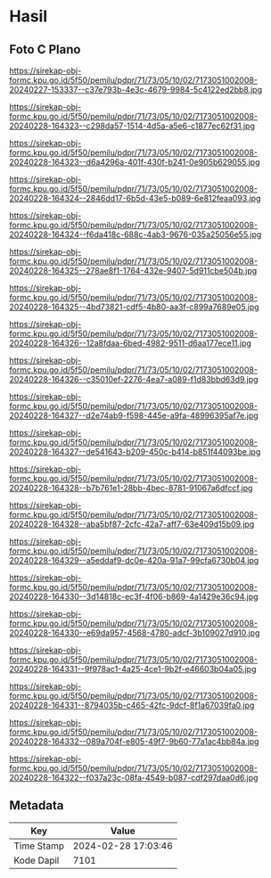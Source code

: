 # Hasil

## Foto C Plano

https://sirekap-obj-formc.kpu.go.id/5f50/pemilu/pdpr/71/73/05/10/02/7173051002008-20240227-153337--c37e793b-4e3c-4679-9984-5c4122ed2bb8.jpg

https://sirekap-obj-formc.kpu.go.id/5f50/pemilu/pdpr/71/73/05/10/02/7173051002008-20240228-164323--c298da57-1514-4d5a-a5e6-c1877ec62f31.jpg

https://sirekap-obj-formc.kpu.go.id/5f50/pemilu/pdpr/71/73/05/10/02/7173051002008-20240228-164323--d6a4296a-401f-430f-b241-0e905b629055.jpg

https://sirekap-obj-formc.kpu.go.id/5f50/pemilu/pdpr/71/73/05/10/02/7173051002008-20240228-164324--2846dd17-6b5d-43e5-b089-6e812feaa093.jpg

https://sirekap-obj-formc.kpu.go.id/5f50/pemilu/pdpr/71/73/05/10/02/7173051002008-20240228-164324--f6da418c-688c-4ab3-9676-035a25056e55.jpg

https://sirekap-obj-formc.kpu.go.id/5f50/pemilu/pdpr/71/73/05/10/02/7173051002008-20240228-164325--278ae8f1-1764-432e-9407-5d911cbe504b.jpg

https://sirekap-obj-formc.kpu.go.id/5f50/pemilu/pdpr/71/73/05/10/02/7173051002008-20240228-164325--4bd73821-cdf5-4b80-aa3f-c899a7689e05.jpg

https://sirekap-obj-formc.kpu.go.id/5f50/pemilu/pdpr/71/73/05/10/02/7173051002008-20240228-164326--12a8fdaa-6bed-4982-9511-d6aa177ece11.jpg

https://sirekap-obj-formc.kpu.go.id/5f50/pemilu/pdpr/71/73/05/10/02/7173051002008-20240228-164326--c35010ef-2276-4ea7-a089-f1d83bbd63d9.jpg

https://sirekap-obj-formc.kpu.go.id/5f50/pemilu/pdpr/71/73/05/10/02/7173051002008-20240228-164327--d2e74ab9-f598-445e-a9fa-48996395af7e.jpg

https://sirekap-obj-formc.kpu.go.id/5f50/pemilu/pdpr/71/73/05/10/02/7173051002008-20240228-164327--de541643-b209-450c-b414-b851f44093be.jpg

https://sirekap-obj-formc.kpu.go.id/5f50/pemilu/pdpr/71/73/05/10/02/7173051002008-20240228-164328--b7b761e1-28bb-4bec-8781-91067a6dfccf.jpg

https://sirekap-obj-formc.kpu.go.id/5f50/pemilu/pdpr/71/73/05/10/02/7173051002008-20240228-164328--aba5bf87-2cfc-42a7-aff7-63e409d15b09.jpg

https://sirekap-obj-formc.kpu.go.id/5f50/pemilu/pdpr/71/73/05/10/02/7173051002008-20240228-164329--a5eddaf9-dc0e-420a-91a7-99cfa6730b04.jpg

https://sirekap-obj-formc.kpu.go.id/5f50/pemilu/pdpr/71/73/05/10/02/7173051002008-20240228-164330--3d14818c-ec3f-4f06-b869-4a1429e36c94.jpg

https://sirekap-obj-formc.kpu.go.id/5f50/pemilu/pdpr/71/73/05/10/02/7173051002008-20240228-164330--e69da957-4568-4780-adcf-3b109027d910.jpg

https://sirekap-obj-formc.kpu.go.id/5f50/pemilu/pdpr/71/73/05/10/02/7173051002008-20240228-164331--9f978ac1-4a25-4ce1-9b2f-e46603b04a05.jpg

https://sirekap-obj-formc.kpu.go.id/5f50/pemilu/pdpr/71/73/05/10/02/7173051002008-20240228-164331--8794035b-c465-42fc-9dcf-8f1a67039fa0.jpg

https://sirekap-obj-formc.kpu.go.id/5f50/pemilu/pdpr/71/73/05/10/02/7173051002008-20240228-164332--089a704f-e805-49f7-9b60-77a1ac4bb84a.jpg

https://sirekap-obj-formc.kpu.go.id/5f50/pemilu/pdpr/71/73/05/10/02/7173051002008-20240228-164322--f037a23c-08fa-4549-b087-cdf297daa0d6.jpg


## Metadata

| Key        | Value               |
| ---------- | ------------------- |
| Time Stamp | 2024-02-28 17:03:46 |
| Kode Dapil | 7101                |



